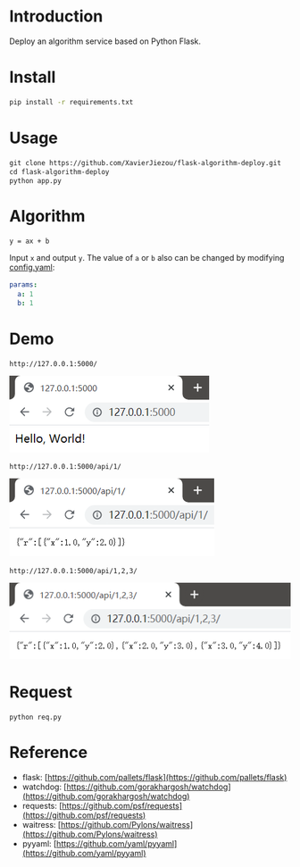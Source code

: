 # Introduction
Deploy an algorithm service based on Python Flask.
# Install
```bash
pip install -r requirements.txt
```
# Usage
```
git clone https://github.com/XavierJiezou/flask-algorithm-deploy.git
cd flask-algorithm-deploy
python app.py
```
# Algorithm
```
y = ax + b
```
Input `x` and output `y`. The value of `a` or `b` also can be changed by modifying [config.yaml](config.yaml):
```yaml
params:
  a: 1
  b: 1
```
# Demo
```
http://127.0.0.1:5000/
```
![](img/index.png)
```
http://127.0.0.1:5000/api/1/
```
![](img/api_single.png)
```
http://127.0.0.1:5000/api/1,2,3/
```
![](img/api_multi.png)
# Request
```
python req.py
```
# Reference
- flask: [https://github.com/pallets/flask](https://github.com/pallets/flask)
- watchdog: [https://github.com/gorakhargosh/watchdog](https://github.com/gorakhargosh/watchdog)
- requests: [https://github.com/psf/requests](https://github.com/psf/requests)
- waitress: [https://github.com/Pylons/waitress](https://github.com/Pylons/waitress)
- pyyaml: [https://github.com/yaml/pyyaml](https://github.com/yaml/pyyaml)